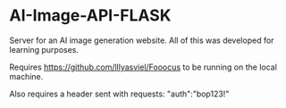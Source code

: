 # AI-Image-API-FLASK
Server for an AI image generation website. All of this was developed for learning purposes.



Requires https://github.com/lllyasviel/Fooocus to be running on the local machine.


Also requires a header sent with requests: "auth":"bop123!"
